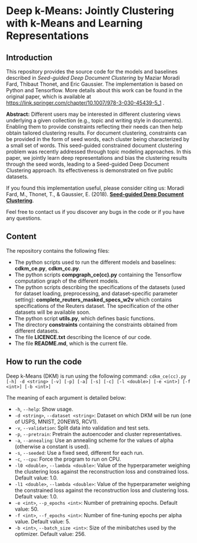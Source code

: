 **Deep k-Means: Jointly Clustering with k-Means and Learning Representations**
======

## __Introduction__

This repository provides the source code for the models and baselines described in *Seed-guided Deep Document Clustering* by Maziar Moradi Fard, Thibaut Thonet, and Eric Gaussier. The implementation is based on Python and Tensorflow. More details about this work can be found in the original paper, which is available at https://link.springer.com/chapter/10.1007/978-3-030-45439-5_1 .

**Abstract:** Different users may be interested in different clustering views underlying a given collection (e.g., topic and writing style in documents). Enabling them to provide constraints reflecting their needs can then help obtain tailored clustering results. For document clustering, constraints can be provided in the form of seed words, each cluster being characterized by a small set of words. This seed-guided constrained document clustering problem was recently addressed through topic modeling approaches. In this paper, we jointly learn deep representations and bias the clustering results through the seed words, leading to a Seed-guided Deep Document Clustering approach. Its effectiveness is demonstrated on five public datasets.

If you found this implementation useful, please consider citing us:
Moradi Fard, M., Thonet, T., & Gaussier, E. (2018). **[Seed-guided Deep Document Clustering](https://link.springer.com/chapter/10.1007/978-3-030-45439-5_19)**.

Feel free to contact us if you discover any bugs in the code or if you have any questions.

## __Content__

The repository contains the following files:
* The python scripts used to run the different models and baselines: **cdkm_ce.py**, **cdkm_cc.py**. 
* The python scripts **compgraph_ce(cc).py** containing the Tensorflow computation graph of the different models.
* The python scripts describing the specifications of the datasets (used for dataset loading, preprocessing, and dataset-specific parameter setting): **complete_reuters_masked_specs_w2v** which contains specifications of the Reuters dataset. The specification of the other datasets will be available soon.
* The python script **utils.py**, which defines basic functions.
* The directory **constraints** containing the constraints obtained from different datasets.
* The file **LICENCE.txt** describing the licence of our code.
* The file **README.md**, which is the current file.

## __How to run the code__

Deep k-Means (DKM) is run using the following command:
```cdkm_ce(cc).py [-h] -d <string> [-v] [-p] [-a] [-s] [-c] [-l <double>] [-e <int>] [-f <int>] [-b <int>]```

The meaning of each argument is detailed below:
* ``-h``, ``--help``: Show usage.
* ``-d <string>``, ``--dataset <string>``: Dataset on which DKM will be run (one of USPS, MNIST, 20NEWS, RCV1).
* ``-v``, ``--validation``: Split data into validation and test sets.
* ``-p``, ``--pretrain``: Pretrain the autoencoder and cluster representatives.
* ``-a``, ``--annealing``: Use an annealing scheme for the values of alpha (otherwise a constant is used).
* ``-s``, ``--seeded``: Use a fixed seed, different for each run.
* ``-c``, ``--cpu``: Force the program to run on CPU.
* ``-l0 <double>``, ``--lambda <double>``: Value of the hyperparameter weighing the clustering loss against the reconstruction loss and constrained loss. Default value: 1.0.
* ``-l1 <double>``, ``--lambda <double>``: Value of the hyperparameter weighing the constrained loss against the reconstruction loss and clustering loss. Default value: 1.0.
* ``-e <int>``, ``--p_epochs <int>``: Number of pretraining epochs. Default value: 50.
* ``-f <int>``, ``--f_epochs <int>``: Number of fine-tuning epochs per alpha value. Default value: 5.
* ``-b <int>``, ``--batch_size <int>``: Size of the minibatches used by the optimizer. Default value: 256.
